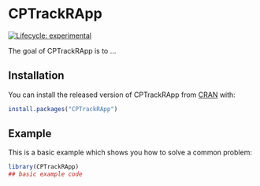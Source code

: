 
<!-- README.md is generated from README.Rmd. Please edit that file -->

# CPTrackRApp

<!-- badges: start -->

[![Lifecycle:
experimental](https://img.shields.io/badge/lifecycle-experimental-orange.svg)](https://www.tidyverse.org/lifecycle/#experimental)
<!-- badges: end -->

The goal of CPTrackRApp is to …

## Installation

You can install the released version of CPTrackRApp from
[CRAN](https://CRAN.R-project.org) with:

``` r
install.packages("CPTrackRApp")
```

## Example

This is a basic example which shows you how to solve a common problem:

``` r
library(CPTrackRApp)
## basic example code
```
